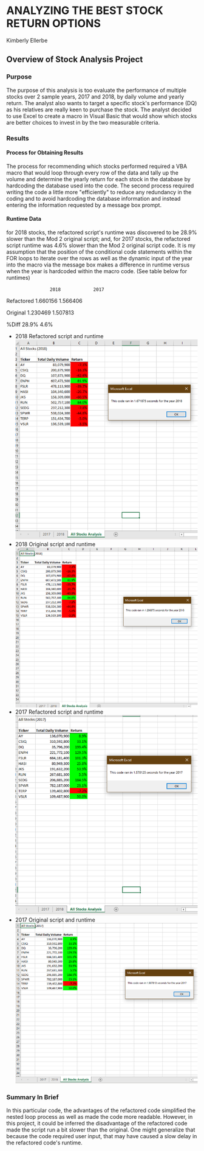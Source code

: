 # **ANALYZING THE BEST STOCK RETURN OPTIONS**
Kimberly Ellerbe

## **Overview of Stock Analysis Project**
### Purpose
The purpose of this analysis is too evaluate the performance of multiple stocks over 2 sample years, 2017 and 2018, by daily volume and yearly return. The analyst also wants to target a specific stock's performance (DQ) as his relatives are really keen to purchase the stock.  The analyst decided to use Excel to create a macro in Visual Basic that would show which stocks are better choices to invest in by the two measurable criteria. 


### Results
#### Process for Obtaining Results
The process for recommending which stocks performed required a VBA macro that would loop through every row of the data and tally up the volume and determine the yearly return for each stock in the database by hardcoding the database used into the code.  The second process required writing the code a little more "efficiently" to reduce any redundancy in the coding and to avoid hardcoding the database information and instead entering the information requested by a message box prompt.

#### Runtime Data
for 2018 stocks, the refactored script's runtime was discovered to be 28.9% slower than the Mod 2 original script; and, for 2017 stocks, the refactored script runtime was 4.6% slower than the Mod 2 original script code.  It is my assumption that the position of the conditional code statements within the FOR loops to iterate over the rows as well as the dynamic input of the year into the macro via the message box makes a difference in runtime versus when the year is hardcoded within the macro code. (See table below for runtimes)

                    2018            2017
                  
  Refactored       1.660156        1.566406
 
  Original         1.230469        1.507813
  
  %Diff               28.9%             4.6%


- 2018 Refactored script and runtime
![MOD 2_VBA_Challenge_2018.png](https://github.com/KJRE54/stock-analysis/blob/main/MOD%202_VBA_Challenge_2018.png)
- 2018 Original script and runtime
![MOD 2_VBA_Lesson_2018.png](https://github.com/KJRE54/stock-analysis/blob/main/MOD%202_VBA_Lesson_2018.png)
- 2017 Refactored script and runtime
![MOD 2_VBA_Challenge_2017.png](https://github.com/KJRE54/stock-analysis/blob/main/MOD%202_VBA_Challenge_2017.png)
- 2017 Original script and runtime
![MOD 2_VBA_Lesson_2017.png](https://github.com/KJRE54/stock-analysis/blob/main/MOD%202_VBA_Lesson_2017.png)

### Summary In Brief
In this particular code, the advantages of the refactored code simplified the nested loop process as well as made the code more readable.  However, in this project, it could be inferred the disadvantage of the refactored code made the script run a bit slower than the original.  One might generalize that because the code required user input, that may have caused a slow delay in the refactored code's runtime.

